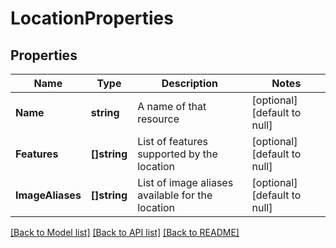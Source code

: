 # LocationProperties

## Properties
Name | Type | Description | Notes
------------ | ------------- | ------------- | -------------
**Name** | **string** | A name of that resource | [optional] [default to null]
**Features** | **[]string** | List of features supported by the location | [optional] [default to null]
**ImageAliases** | **[]string** | List of image aliases available for the location | [optional] [default to null]

[[Back to Model list]](../README.md#documentation-for-models) [[Back to API list]](../README.md#documentation-for-api-endpoints) [[Back to README]](../README.md)

